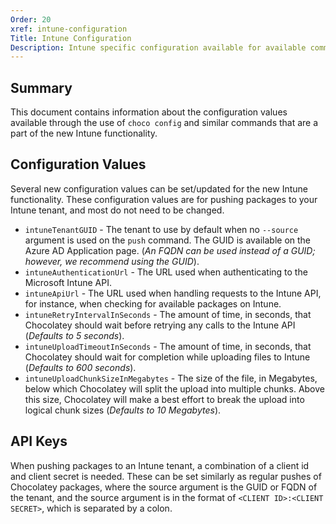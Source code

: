 ```yaml
---
Order: 20
xref: intune-configuration
Title: Intune Configuration
Description: Intune specific configuration available for available commands
---
```


<?! Include "../../../shared/intune-note.txt" /?>

## Summary

This document contains information about the configuration values available through the use of
`choco config` and similar commands that are a part of the new Intune functionality.

## Configuration Values

Several new configuration values can be set/updated for the new Intune functionality.
These configuration values are for pushing packages to your Intune tenant, and most do not need to be changed.

- `intuneTenantGUID` - The tenant to use by default when no `--source` argument is used on the `push` command.
  The GUID is available on the Azure AD Application page. (_An FQDN can be used instead of a GUID; however, we recommend using the GUID_).
- `intuneAuthenticationUrl` - The URL used when authenticating to the Microsoft Intune API.
- `intuneApiUrl` - The URL used when handling requests to the Intune API, for instance, when checking for available packages on Intune.
- `intuneRetryIntervalInSeconds` - The amount of time, in seconds, that Chocolatey should wait before retrying any calls to the Intune API (_Defaults to 5 seconds_).
- `intuneUploadTimeoutInSeconds` - The amount of time, in seconds, that Chocolatey should wait for completion while uploading files to Intune (_Defaults to 600 seconds_).
- `intuneUploadChunkSizeInMegabytes` - The size of the file, in Megabytes, below which Chocolatey will split the upload into multiple chunks. Above this size, Chocolatey will make a best effort to break the upload into logical chunk sizes (_Defaults to 10 Megabytes_).

## API Keys

When pushing packages to an Intune tenant, a combination of a client id and client secret is needed.
These can be set similarly as regular pushes of Chocolatey packages, where the source argument is the GUID or FQDN of the tenant,
and the source argument is in the format of `<CLIENT ID>:<CLIENT SECRET>`, which is separated by a colon.
